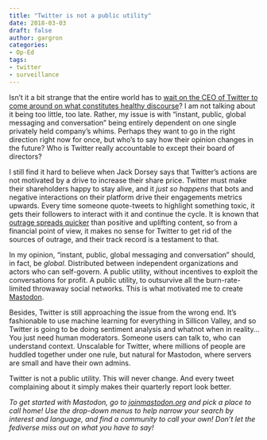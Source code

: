 ```yaml
---
title: "Twitter is not a public utility"
date: 2018-03-03
draft: false
author: gargron
categories:
- Op-Ed
tags:
- twitter
- surveillance
---
```


Isn’t it a bit strange that the entire world has to [wait on the CEO of Twitter to come around on what constitutes healthy discourse](https://twitter.com/jack/status/969234275420655616)? I am not talking about it being too little, too late. Rather, my issue is with “instant, public, global messaging and conversation” being entirely dependent on one single privately held company’s whims. Perhaps they want to go in the right direction right now for once, but who’s to say how their opinion changes in the future? Who is Twitter really accountable to except their board of directors?

I still find it hard to believe when Jack Dorsey says that Twitter’s actions are not motivated by a drive to increase their share price. Twitter must make their shareholders happy to stay alive, and it *just so happens* that bots and negative interactions on their platform drive their engagements metrics upwards. Every time someone quote-tweets to highlight something toxic, it gets their followers to interact with it and continue the cycle. It is known that [outrage spreads quicker](https://www.youtube.com/watch?v=rE3j_RHkqJc) than positive and uplifting content, so from a financial point of view, it makes no sense for Twitter to get rid of the sources of outrage, and their track record is a testament to that.

In my opinion, “instant, public, global messaging and conversation” should, in fact, be *global*. Distributed between independent organizations and actors who can self-govern. A public utility, without incentives to exploit the conversations for profit. A public utility, to outsurvive all the burn-rate-limited throwaway social networks. This is what motivated me to create [Mastodon](https://joinmastodon.org).

Besides, Twitter is still approaching the issue from the wrong end. It’s fashionable to use machine learning for everything in Sillicon Valley, and so Twitter is going to be doing sentiment analysis and whatnot when in reality… You just need human moderators. Someone users can talk to, who can understand context. Unscalable for Twitter, where millions of people are huddled together under one rule, but natural for Mastodon, where servers are small and have their own admins.

Twitter is not a public utility. This will never change. And every tweet complaining about it simply makes their quarterly report look better.

*To get started with Mastodon, go to [joinmastodon.org](https://joinmastodon.org/) and pick a place to call home! Use the drop-down menus to help narrow your search by interest and language, and find a community to call your own! Don’t let the fediverse miss out on what you have to say!*
